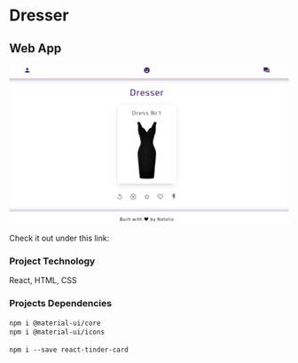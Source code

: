 # Dresser

## Web App

![project screenshot](./public/assets/screenshot-dresser.png)

Check it out under this link:


### Project Technology

React, HTML, CSS

### Projects Dependencies

```
npm i @material-ui/core
npm i @material-ui/icons

npm i --save react-tinder-card
```

